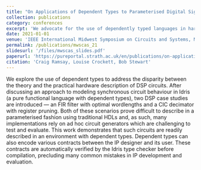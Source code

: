 ```yaml
---
title: "On Applications of Dependent Types to Parameterised Digital Signal Processing Circuits"
collection: publications
category: conferences
excerpt: 'We advocate for the use of dependently typed languages in hardware description, leaving an implementation later (See [totaie](/publication/toatie))'
date: 2021-01-01
venue: 'IEEE International Midwest Symposium on Circuits and Systems, MWSCAS 2021'
permalink: /publications/mwscas_21
slidesurl: '/files/mwscas_slides.pdf'
paperurl: 'https://pureportal.strath.ac.uk/en/publications/on-applications-of-dependent-types-to-parameterised-digital-signa'
citation: 'Craig Ramsay, Louise Crockett, Bob Stewart'
---
```


We explore the use of dependent types to address the disparity between the theory and the practical hardware description of DSP circuits. After discussing an approach to modeling synchronous circuit behaviour in Idris (a pure functional language with dependent types), two DSP case studies are introduced — an FIR filter with optimal wordlengths and a CIC decimator with register pruning. Both of these scenarios prove difficult to describe in a parameterised fashion using traditional HDLs and, as such, many implementations rely on ad hoc circuit generators which are challenging to test and evaluate. This work demonstrates that such circuits are readily described in an environment with dependent types. Dependent types can also encode various contracts between the IP designer and its user. These contracts are automatically verified by the Idris type checker before compilation, precluding many common mistakes in IP development and evaluation.
